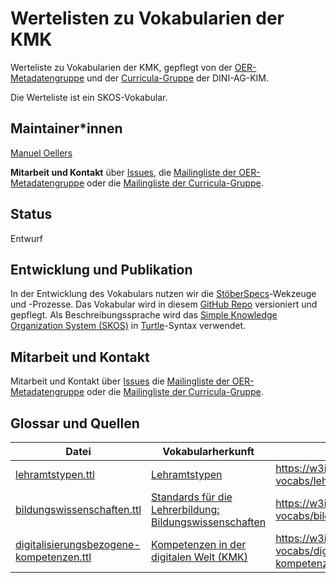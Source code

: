 # Wertelisten zu Vokabularien der KMK

Werteliste zu Vokabularien der KMK, gepflegt von der [OER-Metadatengruppe](https://wiki.dnb.de/x/IQ30B) und der [Curricula-Gruppe](https://wiki.dnb.de/display/DINIAGKIM/Curricula-Gruppe) der DINI-AG-KIM.

Die Werteliste ist ein SKOS-Vokabular.

## Maintainer\*innen

[Manuel Oellers](https://github.com/oellers)

**Mitarbeit und Kontakt** über [Issues](https://github.com/dini-ag-kim/kmk-vocabs/issues), die [Mailingliste der OER-Metadatengruppe](https://lists.dnb.de/mailman/listinfo/dini-ag-kim-oer) oder die [Mailingliste der Curricula-Gruppe](https://lists.dnb.de/mailman/listinfo/dini-ag-kim-curricula).

## Status
Entwurf

## Entwicklung und Publikation
In der Entwicklung des Vokabulars nutzen wir die [StöberSpecs](https://w3id.org/kim/stoeberspecs/)-Wekzeuge und -Prozesse. Das Vokabular wird in diesem [GitHub Repo](https://github.com/dini-ag-kim/kmk-vocabs) versioniert und gepflegt. Als Beschreibungssprache wird das [Simple Knowledge Organization System (SKOS)](https://www.w3.org/2004/02/skos/) in [Turtle](https://www.w3.org/TR/turtle/)-Syntax verwendet.

## Mitarbeit und Kontakt
Mitarbeit und Kontakt über [Issues](https://github.com/dini-ag-kim/kmk-vocabs/issues) die [Mailingliste der OER-Metadatengruppe](https://lists.dnb.de/mailman/listinfo/dini-ag-kim-oer) oder die [Mailingliste der Curricula-Gruppe](https://lists.dnb.de/mailman/listinfo/dini-ag-kim-curricula).

## Glossar und Quellen

| Datei               | Vokabularherkunft   | W3ID |
|-------------------  | ----------------------- |   --------------|             
|  [lehramtstypen.ttl](lehramtstypen.ttl) | [Lehramtstypen](https://www.kmk.org/themen/allgemeinbildende-schulen/lehrkraefte/anerkennung-der-abschluesse.html) | https://w3id.org/kim/kmk-vocabs/lehramtstypen/ |
|  [bildungswissenschaften.ttl](bildungswissenschaften.ttl) | [Standards für die Lehrerbildung: Bildungswissenschaften](https://www.kmk.org/themen/allgemeinbildende-schulen/lehrkraefte/lehrerbildung.html) | https://w3id.org/kim/kmk-vocabs/bildungswissenschaften/ |
|  [digitalisierungsbezogene-kompetenzen.ttl](digitalisierungsbezogene-kompetenzen.ttl) | [Kompetenzen in der digitalen Welt (KMK)](https://www.kmk.org/themen/bildung-in-der-digitalen-welt/strategie-bildung-in-der-digitalen-welt.html) | https://w3id.org/kim/kmk-vocabs/digitalisierungsbezogene-kompetenzen/ |
